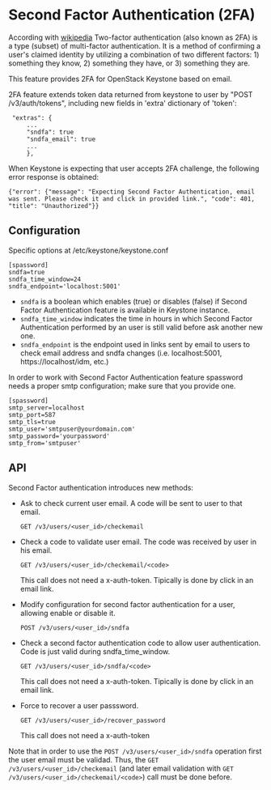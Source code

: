 # Second Factor Authentication (2FA)

According with [wikipedia](https://en.wikipedia.org/wiki/Multi-factor_authentication) Two-factor authentication (also known as 2FA) is a type (subset) of multi-factor authentication. It is a method of confirming a user's claimed identity by utilizing a combination of two different factors: 1) something they know, 2) something they have, or 3) something they are.

This feature provides 2FA for OpenStack Keystone based on email.

2FA feature extends token data returned from keystone to user by
"POST /v3/auth/tokens", including new fields in 'extra' dictionary of 'token':

```
 "extras": {
     ...
     "sndfa": true
     "sndfa_email": true
     ...
     },
```

When Keystone is expecting that user accepts 2FA challenge, the following error response is obtained: 
```
{"error": {"message": "Expecting Second Factor Authentication, email was sent. Please check it and click in provided link.", "code": 401, "title": "Unauthorized"}}
```

## Configuration

Specific options at /etc/keystone/keystone.conf
```
[spassword]
sndfa=true
sndfa_time_window=24
sndfa_endpoint='localhost:5001'
```

* `sndfa` is a boolean which enables (true) or disables (false) if Second Factor Authentication feature is available in Keystone instance.
* `sndfa_time_window` indicates the time in hours in which Second Factor Authentication performed by an user is still valid before ask another new one.
* `sndfa_endpoint` is the endpoint used in links sent by email to users to check email address and sndfa changes (i.e. localhost:5001, https://localhost/idm, etc.)


In order to work with Second Factor Authentication feature spassword needs a proper smtp configuration; make sure that you provide one.

```
[spassword]
smtp_server=localhost
smtp_port=587
smtp_tls=true
smtp_user='smtpuser@yourdomain.com'
smtp_password='yourpassword'
smtp_from='smtpuser'
```

## API

Second Factor authentication introduces new methods:

- Ask to check current user email. A code will be sent to user to that email.
  
  ```GET /v3/users/<user_id>/checkemail```

- Check a code to validate user email. The code was received by user in his email.
  
  ```GET /v3/users/<user_id>/checkemail/<code>```
  
  This call does not need a x-auth-token. Tipically is done by click in an email link.

- Modify configuration for second factor authentication for a user, allowing enable or disable it.
  
  ```POST /v3/users/<user_id>/sndfa```

- Check a second factor authentication code to allow user authentication. Code is just valid during sndfa_time_window.
  
  ```GET /v3/users/<user_id>/sndfa/<code>```
  
  This call does not need a x-auth-token. Tipically is done by click in an email link.

- Force to recover a user passsword.
  
  ```GET /v3/users/<user_id>/recover_password```
  
  This call does not need a x-auth-token

Note that in order to use the `POST /v3/users/<user_id>/sndfa` operation first the user email must be validad. Thus, the `GET /v3/users/<user_id>/checkemail` (and later email validation with `GET /v3/users/<user_id>/checkemail/<code>`) call must be done before.
